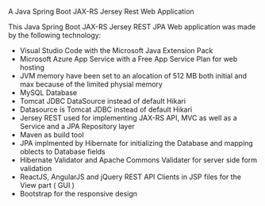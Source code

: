 
A Java Spring Boot JAX-RS Jersey Rest Web Application

This Java Spring Boot JAX-RS Jersey REST JPA Web application was made by the following technology: 

- Visual Studio Code with the Microsoft Java Extension Pack
- Microsoft Azure App Service with a Free App Service Plan for web hosting
- JVM memory have been set to an alocation of 512 MB both initial and max because of the limited physial memory
- MySQL Database
- Tomcat JDBC DataSource instead of default Hikari
- Datasource is Tomcat JDBC instead of default Hikari
- Jersey REST used for implementing JAX-RS API, MVC as well as a Service and a JPA Repository layer
- Maven as build tool
- JPA implmented by Hibernate for initializing the Database and mapping oblects to Database fields
- Hibernate Validator and Apache Commons Validater for server side form validation
- ReactJS, AngularJS and jQuery REST API Clients in JSP files for the View part ( GUI )
- Bootstrap for the responsive design
